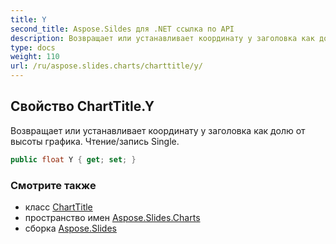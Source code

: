 ```yaml
---
title: Y
second_title: Aspose.Sildes для .NET ссылка по API
description: Возвращает или устанавливает координату y заголовка как долю от высоты графика. Чтение/запись Single.
type: docs
weight: 110
url: /ru/aspose.slides.charts/charttitle/y/
---
```


## Свойство ChartTitle.Y

Возвращает или устанавливает координату y заголовка как долю от высоты графика. Чтение/запись Single.

```csharp
public float Y { get; set; }
```

### Смотрите также

* класс [ChartTitle](../../charttitle)
* пространство имен [Aspose.Slides.Charts](../../charttitle)
* сборка [Aspose.Slides](../../../)

<!-- DO NOT EDIT: сгенерировано xmldocmd для Aspose.Slides.dll -->